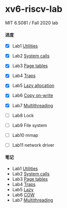 # xv6-riscv-lab
MIT 6.S081 / Fall 2020 lab

#### 进度

- [x] Lab1 [Utilities](https://github.com/whileskies/xv6-labs-2020/tree/util) 
- [x] Lab2 [System calls](https://github.com/whileskies/xv6-labs-2020/tree/syscall)
- [x] Lab3 [Page tables](https://github.com/whileskies/xv6-labs-2020/tree/pgtbl)
- [x] Lab4 [Traps](https://github.com/whileskies/xv6-labs-2020/tree/traps)
- [x] Lab5 [Lazy allocation](https://github.com/whileskies/xv6-labs-2020/tree/lazy)
- [x] Lab6 [Copy on-write](https://github.com/whileskies/xv6-labs-2020/tree/cow)
- [x] Lab7 [Multithreading](https://github.com/whileskies/xv6-labs-2020/tree/thread)
- [ ] Lab8 Lock
- [ ] Lab9 File system
- [ ] Lab10 mmap
- [ ] Lab11 network driver


#### 笔记
- Lab1 [Utilities](doc/Lab1-Xv6%20and%20Unix%20utilities.md)
- Lab2 [System calls](doc/Lab2-system%20calls.md)
- Lab3 [Page tables](doc/Lab3-page%20tables.md)
- Lab4 [Traps](doc/Lab4-traps.md) 
- Lab5 [Lazy](doc/Lab5-lazy.md)
- Lab6 [COW](doc/Lab6-cow.md)
- Lab7 [Multithreading](doc/Lab7-Multithreading.md)
